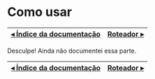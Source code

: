 # Como usar

[◂ Índice da documentação](indice.md) | [Roteador ▸](02-roteador.md)
-- | --

Desculpe! Ainda não documentei essa parte.

[◂ Índice da documentação](indice.md) | [Roteador ▸](02-roteador.md)
-- | --
